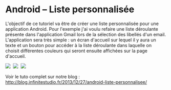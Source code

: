 Android – Liste personnalisée
========================

L'objectif de ce tutoriel va être de créer une liste personnalisée pour une application Android. Pour l'exemple j'ai voulu refaire une liste déroulante présente dans l'application Gmail lors de la sélection des libellés d'un email. L'application sera très simple : un écran d'accueil sur lequel il y aura un texte et un bouton pour accéder à la liste déroulante dans laquelle on choisit différentes couleurs qui seront ensuite affichées sur la page d'accueil.

<img src="http://blog.infinitestudio.fr/wp-content/uploads/2013/12/Tuto-Custom-List-Accueil-168x300.jpg"/>&nbsp;
<img src="http://blog.infinitestudio.fr/wp-content/uploads/2013/12/Tuto-Custom-List-Select-couleur-168x300.jpg"/>&nbsp;
<img src="http://blog.infinitestudio.fr/wp-content/uploads/2013/12/Tuto-Custom-List-Afficher-couleurs-selectionnees-168x300.jpg"/>

Voir le tuto complet sur notre blog : http://blog.infinitestudio.fr/2013/12/27/android-liste-personnalisee/
